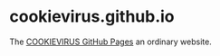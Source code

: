 cookievirus.github.io
==============

The [COOKIEVIRUS GitHub Pages](http://cookievirus.github.io/) an ordinary website.
